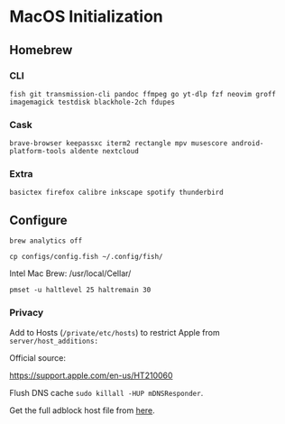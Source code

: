 # MacOS Initialization

## Homebrew

### CLI

```
fish git transmission-cli pandoc ffmpeg go yt-dlp fzf neovim groff imagemagick testdisk blackhole-2ch fdupes
```

### Cask

```
brave-browser keepassxc iterm2 rectangle mpv musescore android-platform-tools aldente nextcloud
```

### Extra

```
basictex firefox calibre inkscape spotify thunderbird
```

## Configure

`brew analytics off`

`cp configs/config.fish ~/.config/fish/`

Intel Mac Brew: /usr/local/Cellar/

```
pmset -u haltlevel 25 haltremain 30
```

### Privacy

Add to Hosts (`/private/etc/hosts`) to restrict Apple from `server/host_additions:`

Official source:

https://support.apple.com/en-us/HT210060

Flush DNS cache `sudo killall -HUP mDNSResponder`.

Get the full adblock host file from [here](https://github.com/StevenBlack/hosts).
